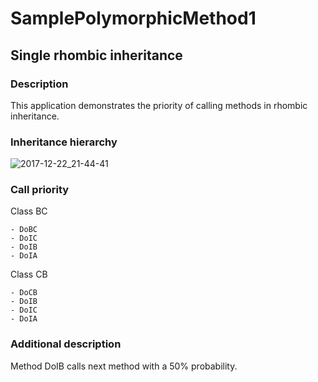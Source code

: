 # SamplePolymorphicMethod1
## Single rhombic inheritance

### Description
This application demonstrates the priority of calling methods in rhombic inheritance.

### Inheritance hierarchy
![2017-12-22_21-44-41](https://user-images.githubusercontent.com/7475599/34301990-7ab3f428-e761-11e7-9266-8cfd1de3d423.png)

### Call priority
Class BC
```
- DoBC
- DoIC
- DoIB
- DoIA
```
Class CB
```
- DoCB
- DoIB
- DoIC
- DoIA
```
### Additional description
Method DoIB calls next method with a 50% probability.


